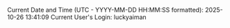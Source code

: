 Current Date and Time (UTC - YYYY-MM-DD HH:MM:SS formatted): 2025-10-26 13:41:09
Current User's Login: luckyaiman
